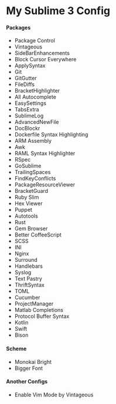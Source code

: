 # My Sublime 3 Config
#### Packages
* Package Control
* Vintageous
* SideBarEnhancements
* Block Cursor Everywhere
* ApplySyntax
* Git
* GitGutter
* FileDiffs
* BracketHighlighter
* All Autocomplete
* EasySettings
* TabsExtra
* SublimeLog
* AdvancedNewFile
* DocBlockr
* Dockerfile Syntax Highlighting
* ARM Assembly
* Awk
* RAML Syntax Highlighter
* RSpec
* GoSublime
* TrailingSpaces
* FindKeyConflicts
* PackageResourceViewer
* BracketGuard
* Ruby Slim
* Hex Viewer
* Puppet
* Autotools
* Rust
* Gem Browser
* Better CoffeeScript
* SCSS
* INI
* Nginx
* Surround
* Handlebars
* Syslog
* Text Pastry
* ThriftSyntax
* TOML
* Cucumber
* ProjectManager
* Matlab Completions
* Protocol Buffer Syntax
* Kotlin
* Swift
* Bison

#### Scheme
* Monokai Bright
* Bigger Font

#### Another Configs
* Enable Vim Mode by Vintageous
